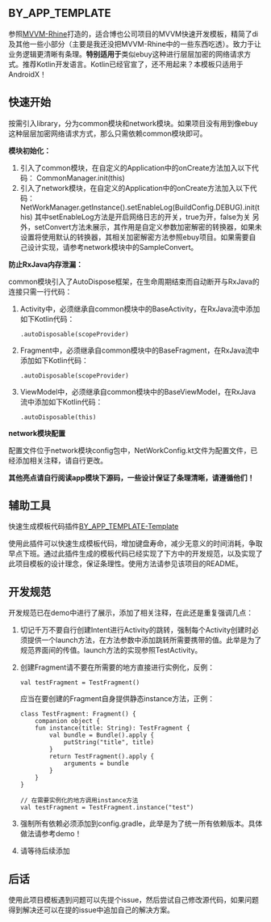 ## BY_APP_TEMPLATE

参照[MVVM-Rhine](https://github.com/qingmei2/MVVM-Rhine)打造的，适合博也公司项目的MVVM快速开发模板，精简了di及其他一些小部分（主要是我还没把MVVM-Rhine中的一些东西吃透）。致力于让业务逻辑更清晰有条理。**特别适用于**类似ebuy这种进行层层加密的网络请求方式。推荐Kotlin开发语言。Kotlin已经官宣了，还不用起来？本模板只适用于AndroidX！

## 快速开始

按需引入library，分为common模块和network模块。如果项目没有用到像ebuy这种层层加密网络请求方式，那么只需依赖common模块即可。

**模块初始化：**
1. 引入了common模块，在自定义的Application中的onCreate方法加入以下代码：
CommonManager.init(this)
2. 引入了network模块，在自定义的Application中的onCreate方法加入以下代码：
NetWorkManager.getInstance().setEnableLog(BuildConfig.DEBUG).init(this)
其中setEnableLog方法是开启网络日志的开关，true为开，false为关
另外，setConvert方法未展示，其作用是自定义参数加密解密的转换器，如果未设置将使用默认的转换器，其相关加密解密方法参照ebuy项目。如果需要自己设计实现，请参考network模块中的SampleConvert。

**防止RxJava内存泄漏：**

common模块引入了AutoDispose框架，在生命周期结束而自动断开与RxJava的连接只需一行代码：
1. Activity中，必须继承自common模块中的BaseActivity，在RxJava流中添加如下Kotlin代码：
    ```
    .autoDisposable(scopeProvider)
    ```
2. Fragment中，必须继承自common模块中的BaseFragment，在RxJava流中添加如下Kotlin代码：
    ```
    .autoDisposable(scopeProvider)
    ```
3. ViewModel中，必须继承自common模块中的BaseViewModel，在RxJava流中添加如下Kotlin代码：
    ```
    .autoDisposable(this)
    ```
**network模块配置**

配置文件位于network模块config包中，NetWorkConfig.kt文件为配置文件，已经添加相关注释，请自行更改。

**其他亮点请自行阅读app模块下源码，一些设计保证了条理清晰，请遵循他们！**

## 辅助工具

快速生成模板代码插件[BY_APP_TEMPLATE-Template](https://github.com/cyixlq/BY_APP_TEMPLATE-Template)

使用此插件可以快速生成模板代码，增加键盘寿命，减少无意义的时间消耗，争取早点下班。通过此插件生成的模板代码已经实现了下方中的开发规范，以及实现了此项目模板的设计理念，保证条理性。使用方法请参见该项目的README。

## 开发规范

开发规范已在demo中进行了展示，添加了相关注释，在此还是重复强调几点：

1. 切记千万不要自行创建Intent进行Activity的跳转，强制每个Activity创建时必须提供一个launch方法，在方法参数中添加跳转所需要携带的值。此举是为了规范界面间的传值。launch方法的实现参照TestActivity。
2. 创建Fragment请不要在所需要的地方直接进行实例化，反例：
    ```
    val testFragment = TestFragment()
    ```
    应当在要创建的Fragment自身提供静态instance方法，正例：
    ```
    class TestFragment: Fragment() {
        companion object {
        fun instance(title: String): TestFragment {
            val bundle = Bundle().apply {
                putString("title", title)
            }
            return TestFragment().apply {
                arguments = bundle
            }
        }
    }

    // 在需要实例化的地方调用instance方法
    val testFragment = TestFragment.instance("test")
    ```
3. 强制所有依赖必须添加到config.gradle，此举是为了统一所有依赖版本。具体做法请参考demo！

4. 请等待后续添加

## 后话

使用此项目模板遇到问题可以先提个issue，然后尝试自己修改源代码，如果问题得到解决还可以在提的issue中追加自己的解决方案。